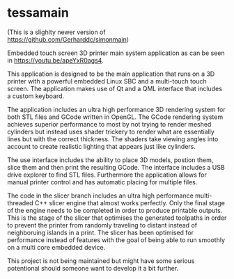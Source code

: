# tessamain
(This is a slighlty newer version of https://github.com/Gerharddc/simonmain)

Embedded touch screen 3D printer main system application as can be seen in https://youtu.be/apeYxR0ags4.

This application is designed to be the main application that runs on a 3D printer with a powerful embedded Linux SBC and a multi-touch touch screen. The application makes use of Qt and a QML interface that includes a custom keyboard.

The application includes an ultra high performance 3D rendering system for both STL files and GCode written in OpenGL. The GCode rendering system achieves superior performance to most by not trying to render meshed cylinders but instead uses shader trickery to render what are essentially lines but with the correct thickness. The shaders take viewing angles into account to create realistic lighting that appears just like cylinders.

The use interface includes the ability to place 3D models, postion them, slice them and then print the resulting GCode. The interface includes a USB drive explorer to find STL files. Furthermore the application allows for manual printer control and has automatic placing for multiple files.

The code in the slicer branch includes an ultra high performance multi-threaded C++ slicer engine that almost works perfectly. Only the final stage of the engine needs to be completed in order to produce printable outputs. This is the stage of the slicer that optimises the generated toolpaths in order to prevent the printer from randomly traveling to distant instead of neighboruing islands in a print. The slicer has been optimised for performance instead of features with the goal of being able to run smoothly on a multi core embedded device.

This project is not being maintained but might have some serious potentional should someone want to develop it a bit further.
